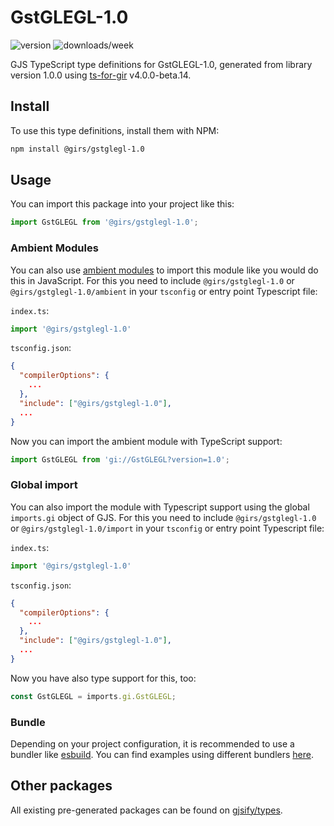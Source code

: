 
# GstGLEGL-1.0

![version](https://img.shields.io/npm/v/@girs/gstglegl-1.0)
![downloads/week](https://img.shields.io/npm/dw/@girs/gstglegl-1.0)


GJS TypeScript type definitions for GstGLEGL-1.0, generated from library version 1.0.0 using [ts-for-gir](https://github.com/gjsify/ts-for-gir) v4.0.0-beta.14.


## Install

To use this type definitions, install them with NPM:
```bash
npm install @girs/gstglegl-1.0
```

## Usage

You can import this package into your project like this:
```ts
import GstGLEGL from '@girs/gstglegl-1.0';
```

### Ambient Modules

You can also use [ambient modules](https://github.com/gjsify/ts-for-gir/tree/main/packages/cli#ambient-modules) to import this module like you would do this in JavaScript.
For this you need to include `@girs/gstglegl-1.0` or `@girs/gstglegl-1.0/ambient` in your `tsconfig` or entry point Typescript file:

`index.ts`:
```ts
import '@girs/gstglegl-1.0'
```

`tsconfig.json`:
```json
{
  "compilerOptions": {
    ...
  },
  "include": ["@girs/gstglegl-1.0"],
  ...
}
```

Now you can import the ambient module with TypeScript support: 

```ts
import GstGLEGL from 'gi://GstGLEGL?version=1.0';
```

### Global import

You can also import the module with Typescript support using the global `imports.gi` object of GJS.
For this you need to include `@girs/gstglegl-1.0` or `@girs/gstglegl-1.0/import` in your `tsconfig` or entry point Typescript file:

`index.ts`:
```ts
import '@girs/gstglegl-1.0'
```

`tsconfig.json`:
```json
{
  "compilerOptions": {
    ...
  },
  "include": ["@girs/gstglegl-1.0"],
  ...
}
```

Now you have also type support for this, too:

```ts
const GstGLEGL = imports.gi.GstGLEGL;
```

### Bundle

Depending on your project configuration, it is recommended to use a bundler like [esbuild](https://esbuild.github.io/). You can find examples using different bundlers [here](https://github.com/gjsify/ts-for-gir/tree/main/examples).

## Other packages

All existing pre-generated packages can be found on [gjsify/types](https://github.com/gjsify/types).

